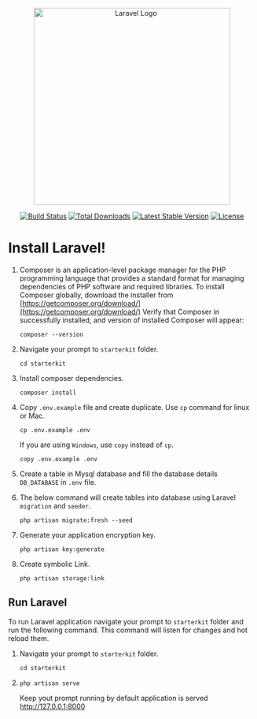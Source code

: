<p align="center"><a href="https://laravel.com" target="_blank"><img src="https://raw.githubusercontent.com/laravel/art/master/logo-lockup/5%20SVG/2%20CMYK/1%20Full%20Color/laravel-logolockup-cmyk-red.svg" width="400" alt="Laravel Logo"></a></p>

<p align="center">
<a href="https://travis-ci.org/laravel/framework"><img src="https://travis-ci.org/laravel/framework.svg" alt="Build Status"></a>
<a href="https://packagist.org/packages/laravel/framework"><img src="https://img.shields.io/packagist/dt/laravel/framework" alt="Total Downloads"></a>
<a href="https://packagist.org/packages/laravel/framework"><img src="https://img.shields.io/packagist/v/laravel/framework" alt="Latest Stable Version"></a>
<a href="https://packagist.org/packages/laravel/framework"><img src="https://img.shields.io/packagist/l/laravel/framework" alt="License"></a>
</p>

# Install Laravel!

1.  Composer is an application-level package manager for the PHP programming language that provides a standard format for managing dependencies of PHP software and required libraries. To install Composer globally, download the installer from [https://getcomposer.org/download/](https://getcomposer.org/download/) Verify that Composer in successfully installed, and version of installed Composer will appear:

    `composer --version`

2.  Navigate your prompt to `starterkit` folder.

    `cd starterkit`

3.  Install composer dependencies.

    `composer install`

4.  Copy `.env.example` file and create duplicate. Use `cp` command for linux or Mac.

    `cp .env.example .env`

    If you are using `Windows`, use `copy` instead of `cp`.

    `copy .env.example .env`

5.  Create a table in Mysql database and fill the database details `DB_DATABASE` in `.env` file.
6.  The below command will create tables into database using Laravel `migration` and `seeder`.

    `php artisan migrate:fresh --seed`

7.  Generate your application encryption key.

    `php artisan key:generate`

8.  Create symbolic Link.

    `php artisan storage:link`

## Run Laravel

To run Laravel application navigate your prompt to `starterkit` folder and run the following command. This command will listen for changes and hot reload them.

1.  Navigate your prompt to `starterkit` folder.

    `cd starterkit`

2.  `php artisan serve`

    Keep yout prompt running by default application is served http://127.0.0.1:8000
